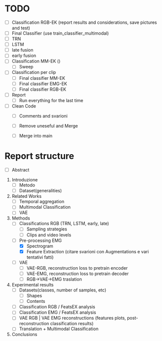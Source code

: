 # TODO
 - [ ] Classification RGB-EK (report results and considerations, save pictures and test)
  - [ ] Final Classifier (use train_classifier_multimodal)
  - [ ] TRN
  - [ ] LSTM
  - [ ] late fusion
  - [ ] early fusion
- [ ] Classification MM-EK ()
  - [ ] Sweep 
- [ ] Classification per clip
  - [ ] Final classifier MM-EK
  - [ ] Final classifier EMG-EK
  - [ ] Final classifier RGB-EK
- [ ] Report
  - [ ] Run everything for the last time
- [ ] Clean Code
  - [ ] Comments and svarioni
  - [ ] Remove uneseful and Merge
  - [ ] Merge into main


# Report structure
- [ ] Abstract
1. Introduzione
   - [ ] Metodo
   - [ ] Dataset(generalities)
2. Related Works
   - [ ] Temporal aggregation 
   - [ ] Multimodal Classification
   - [ ] VAE  
3. Methods
   - [ ] Classifications RGB (TRN, LSTM, early, late)
     - [ ] Sampling strategies
     - [ ] Clips and video levels
   - [ ] Pre-processing EMG 
     - [x] Spectrogram
     - [x] Feature Extraction (citare svarioni con Augmentations e vari tentativi fatti)
   - [ ] VAE
     - [ ] VAE-RGB, reconstruction loss to pretrain encoder
     - [ ] VAE-EMG, reconstruction loss to pretrain decoder
     - [ ] RGB->VAE->EMG traslation
4. Experimental results
   - [ ] Datasets(classes, number of samples, etc)
     - [ ] Shapes
     - [ ] Contents
   - [ ] Classification RGB / FeatsEX analysis
   - [ ] Classification EMG / FeatsEX analysis
   - [ ] VAE RGB | VAE EMG reconstructions (features plots, post-reconstruction classification results)
   - [ ] Translation + Multimodal Classification
5. Conclusions
